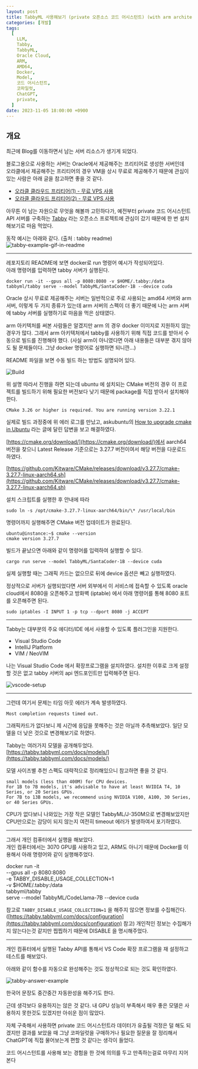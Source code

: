 ```yaml
---
layout: post
title: TabbyML 사용해보기 (private 오픈소스 코드 어시스턴트) (with arm architecture)
categories: [개발]
tags:
  [
    LLM,
    Tabby,
    TabbyML,
    Oracle Cloud,
    ARM,
    AMD64,
    Docker,
    Model,
    코드 어시스턴트,
    코파일럿,
    ChatGPT,
    private,
  ]
date: 2023-11-05 18:00:00 +0900
---
```


## 개요

최근에 Blog를 이동하면서 남는 서버 리소스가 생기게 되었다.

블로그용으로 사용하는 서버는 Oracle에서 제공해주는 프리티어로 생성한 서버인데  
오라클에서 제공해주는 프리티어의 경우 VM을 상시 무료로 제공해주기 때문에 관심이 있는 사람은 아래 글을 참고하면 좋을 것 같다.

- [오라클 클라우드 프리티어(1) - 무료 VPS 사용](https://hoing.io/archives/304)
- [오라클 클라우드 프리티어(2) - 무료 VPS 사용](https://hoing.io/archives/318)

아무튼 이 남는 자원으로 무엇을 해볼까 고민하다가, 예전부터 private 코드 어시스턴트 API 서버를 구축하는 [Tabby](https://github.com/TabbyML/tabby) 라는 오픈소스 프로젝트에 관심이 갔기 때문에 한 번 설치해보기로 마음 먹었다.

동작 예시는 아래와 같다. (출처 : tabby readme)
![tabby-example-gif-in-readme](/assets/images/2023-11-05-tabby/tabby-example-gif-in-readme.gif)

---

레포지토리 README에 보면 docker로 run 명령어 예시가 작성되어있다.  
아래 명령어를 입력하면 tabby 서버가 실행된다.

```
docker run -it --gpus all -p 8080:8080 -v $HOME/.tabby:/data tabbyml/tabby serve --model TabbyML/SantaCoder-1B --device cuda
```

Oracle 상시 무료로 제공해주는 서버는 일반적으로 주로 사용되는 amd64 서버와 arm 서버, 이렇게 두 가지 종류가 있는데 arm 서버의 스펙이 더 좋기 때문에 나는 arm 서버에 tabby 서버를 실행하기로 마음을 먹은 상태였다.

arm 아키텍처를 써본 사람들은 알겠지만 arm 의 경우 docker 이미지로 지원하지 않는 경우가 많다. 그래서 arm 아키텍처에서 tabby를 사용하기 위해 직접 코드를 받아서 수동으로 빌드를 진행해야 했다. (사실 arm이 아니였다면 아래 내용들은 대부분 겪지 않아도 될 문제들이다. 그냥 docker 명령어로 실행하면 되니깐...)

README 파일을 보면 수동 빌드 하는 방법도 설명되어 있다.

![Build](/assets/images/2023-11-05-tabby/build.png)

위 설명 따라서 진행을 하면 되는데 ubuntu 에 설치되는 CMake 버전의 경우 이 프로젝트를 빌드하기 위해 필요한 버전보다 낮기 때문에 package를 직접 받아서 설치해야 한다.

```
CMake 3.26 or higher is required. You are running version 3.22.1
```

실제로 빌드 과정중에 위 에러 로그를 만났고, askubuntu의 [How to upgrade cmake in Ubuntu](https://askubuntu.com/a/829311) 라는 글에 달린 답변을 보고 해결하였다.

[https://cmake.org/download/](https://cmake.org/download/)에서 aarch64 버전을 찾으니 Latest Release 기준으로는 3.27.7 버전이여서 해당 버전을 다운로드 하였다.

[https://github.com/Kitware/CMake/releases/download/v3.27.7/cmake-3.27.7-linux-aarch64.sh](https://github.com/Kitware/CMake/releases/download/v3.27.7/cmake-3.27.7-linux-aarch64.sh)

설치 스크립트를 실행한 후 안내에 따라

```
sudo ln -s /opt/cmake-3.27.7-linux-aarch64/bin/\* /usr/local/bin
```

명령어까지 실행해주면 CMake 버전 업데이트가 완료된다.

```
ubuntu@instance:~$ cmake --version
cmake version 3.27.7
```

빌드가 끝났으면 아래와 같이 명령어를 입력하여 실행할 수 있다.

```
cargo run serve --model TabbyML/SantaCoder-1B --device cuda
```

실제 실행할 때는 그래픽 카드는 없으므로 뒤에 device 옵션은 빼고 실행하였다.

정상적으로 서버가 실행되었다면 서버 외부에서 이 서비스에 접속할 수 있도록
oracle cloud에서 8080을 오픈해주고 방화벽 (iptable) 에서 아래 명령어를 통해 8080 포트를 오픈해주면 된다.

```
sudo iptables -I INPUT 1 -p tcp --dport 8080 -j ACCEPT
```

---

Tabby는 대부분의 주요 에디터/IDE 에서 사용할 수 있도록 플러그인을 지원한다.

- Visual Studio Code
- IntelliJ Platform
- VIM / NeoVIM

나는 Visual Studio Code 에서 확장프로그램을 설치하였다.
설치한 이후로 크게 설정할 것은 없고 tabby 서버의 api 엔드포인트만 입력해주면 된다.

![vscode-setup](/assets/images/2023-11-05-tabby/vscode-setup.png)

---

그런데 여기서 문제는 타임 아웃 에러가 계속 발생하였다.

```
Most completion requests timed out.
```

그래픽카드가 없다보니 제 시간에 응답을 못해주는 것은 아닐까 추측해보았다.
일단 모델을 더 낮은 것으로 변경해보기로 하였다.

Tabby는 여러가지 모델을 공개해두었다.  
[https://tabby.tabbyml.com/docs/models/](https://tabby.tabbyml.com/docs/models/)

모델 사이즈별 추천 스펙도 대략적으로 정리해있으니 참고하면 좋을 것 같다.

```
small models (less than 400M) for CPU devices.
For 1B to 7B models, it's advisable to have at least NVIDIA T4, 10 Series, or 20 Series GPUs.
For 7B to 13B models, we recommend using NVIDIA V100, A100, 30 Series, or 40 Series GPUs.
```

CPU가 없다보니 나와있는 가장 작은 모델인 TabbyML/J-350M으로 변경해보았지만
CPU만으로는 감당이 되지 않는지 여전히 timeout 에러가 발생하여서 포기하였다.

---

그래서 개인 컴퓨터에서 실행을 해보았다.  
개인 컴퓨터에서는 3070 GPU를 사용하고 있고, ARM도 아니기 때문에 Docker를 이용해서 아래 명령어와 같이 실행해주었다.

docker run -it \
 --gpus all -p 8080:8080 \
 -e TABBY_DISABLE_USAGE_COLLECTION=1 \
 -v $HOME/.tabby:/data \
 tabbyml/tabby \
 serve --model TabbyML/CodeLlama-7B --device cuda

참고로 `TABBY_DISABLE_USAGE_COLLECTION=1` 을 해주지 않으면 정보를 수집해간다. ([https://tabby.tabbyml.com/docs/configuration](https://tabby.tabbyml.com/docs/configuration) 참고)
개인적인 정보는 수집해가지 않는다는것 같지만 찝찝하기 때문에 DISABLE 을 명시해주었다.

---

개인 컴퓨터에서 실행된 Tabby API를 통해서 VS Code 확장 프로그램을 재 설정하고 테스트를 해보았다.

아래와 같이 함수를 자동으로 완성해주는 것도 정상적으로 되는 것도 확인하였다.

![tabby-answer-example](/assets/images/2023-11-05-tabby/tabby-answer-example.png)

한국어 문장도 중간중간 자동완성을 해주기도 한다.

근데 생각보다 유용하지는 않은 것 같다.
내 GPU 성능이 부족해서 매우 좋은 모델은 사용하지 못한것도 있겠지만 아쉬운 점이 많았다.

자체 구축해서 사용하면 private 코드 어시스턴트라 데이터가 유출될 걱정은 덜 해도 되겠지만
결과를 보았을 때 그냥 코파일럿을 구매하거나 필요한 질문을 잘 정리해서 ChatGPT에 직접 물어보는게 편할 것 같다는 생각이 들었다.

코드 어시스턴트를 사용해 보는 경험을 한 것에 의의를 두고 만족하는걸로 마무리 지어본다
